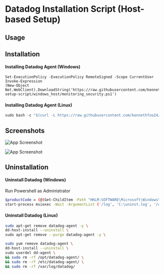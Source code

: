 
# Datadog Installation Script (Host-based Setup)





## Usage
## Installation

#### Installing Datadog Agent (Windows)

```shell
Set-ExecutionPolicy -ExecutionPolicy RemoteSigned -Scope CurrentUser Invoke-Expression 
(New-Object Net.WebClient).DownloadString('https://raw.githubusercontent.com/kennethfoo24/datadog/refs/heads/main/datadog-setup-script/windows_host/monitoring_security.ps1')
```

#### Installing Datadog Agent (Linux)

```javascript
sudo bash -c "$(curl -L https://raw.githubusercontent.com/kennethfoo24/datadog/refs/heads/main/datadog-setup-script/linux_host/monitoring_security.sh)"
```


## Screenshots

![App Screenshot](https://i.ibb.co/4t6fGH9/Screenshot-2024-11-05-at-6-56-46-PM.png)

![App Screenshot](https://i.ibb.co/6HM7htB/Screenshot-2024-11-05-at-6-54-37-PM.png)



## Uninstallation

#### Uninstall Datadog (Windows)
Run Powershell as Administrator

```bash
$productCode = (@(Get-ChildItem -Path "HKLM:SOFTWARE\Microsoft\Windows\CurrentVersion\Uninstall" -Recurse) | Where {$_.GetValue("DisplayName") -like "Datadog Agent" }).PSChildName
start-process msiexec -Wait -ArgumentList ('/log', 'C:\uninst.log', '/q', '/x', "$productCode", 'REBOOT=ReallySuppress')
```
    
#### Uninstall Datadog (Linux)

```bash
sudo apt-get remove datadog-agent -y \
dd-host-install --uninstall \
sudo apt-get remove --purge datadog-agent -y \
```
```bash
sudo yum remove datadog-agent \
dd-host-install --uninstall \
sudo userdel dd-agent \
&& sudo rm -rf /opt/datadog-agent/ \
&& sudo rm -rf /etc/datadog-agent/ \
&& sudo rm -rf /var/log/datadog/
```
